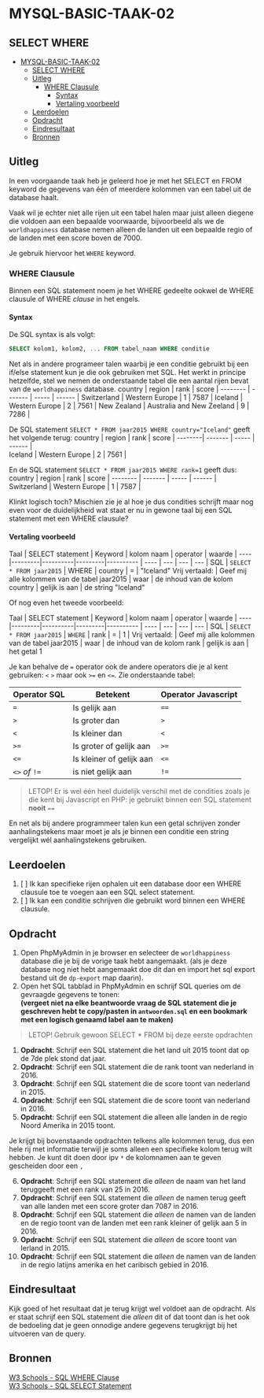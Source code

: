 # MYSQL-BASIC-TAAK-02

## SELECT WHERE

- [MYSQL-BASIC-TAAK-02](#mysql-basic-taak-02)
  - [SELECT WHERE](#select-where)
  - [Uitleg](#uitleg)
    - [WHERE Clausule](#where-clausule)
      - [Syntax](#syntax)
      - [Vertaling voorbeeld](#vertaling-voorbeeld)
  - [Leerdoelen](#leerdoelen)
  - [Opdracht](#opdracht)
  - [Eindresultaat](#eindresultaat)
  - [Bronnen](#bronnen)

## Uitleg

In een voorgaande taak heb je geleerd hoe je met het SELECT en FROM keyword de gegevens van één of meerdere kolommen van een tabel uit de database haalt.

Vaak wil je echter niet alle rijen uit een tabel halen maar juist alleen diegene die voldoen aan een bepaalde voorwaarde, bijvoorbeeld als we de `worldhappiness` database nemen alleen de landen uit een bepaalde regio of de landen met een score boven de 7000.

Je gebruik hiervoor het `WHERE` keyword.

### WHERE Clausule

Binnen een SQL statement noem je het WHERE gedeelte ookwel de WHERE clausule of WHERE *clause* in het engels.

#### Syntax

De SQL syntax is als volgt:
```SQL
SELECT kolom1, kolom2, ... FROM tabel_naam WHERE conditie
```
Net als in andere programeer talen waarbij je een conditie gebruikt bij een if/else statement kun je die ook gebruiken met SQL. Het werkt in principe hetzelfde, stel we nemen de onderstaande tabel die een aantal rijen bevat van de `worldhappiness` database.
   country     | region                      | rank   | score  |
   --------    | -------                     | -----  | ------ |
   Switzerland | Western Europe              | 1      | 7587   |
   Iceland     | Western Europe              | 2      | 7561   |
   New Zealand | Australia and New Zeeland   | 9      | 7286   |

De SQL statement `SELECT * FROM jaar2015 WHERE country="Iceland"` geeft het volgende terug:
   country | region           | rank      | score  |
   --------| -------          | -----     | ------ |   
   Iceland | Western Europe   | 2         | 7561   |

En de SQL statement `SELECT * FROM jaar2015 WHERE rank=1` geeft dus:
   country     | region          | rank   | score  |
   --------    | -------         | -----  | ------ |
   Switzerland | Western Europe  | 1      | 7587   |

Klinkt logisch toch? Mischien zie je al hoe je dus condities schrijft maar nog even voor de duidelijkheid wat staat er nu in gewone taal bij een SQL statement met een WHERE clausule?

#### Vertaling voorbeeld

Taal | SELECT statement | Keyword | kolom naam | operator | waarde |
----|---------|----------|---------|---------- | ---- | --- | --- | --- |
SQL | `SELECT * FROM jaar2015` | WHERE | country | = | "Iceland" 
Vrij vertaald: | Geef mij alle kolommen van de tabel jaar2015 | waar | de inhoud van de kolom country | gelijk is aan | de string "Iceland"

Of nog even het tweede voorbeeld:

Taal | SELECT statement | Keyword | kolom naam | operator | waarde |
----|---------|----------|---------|---------- | ---- | --- | --- | --- |
SQL | `SELECT * FROM jaar2015` | `WHERE` | rank | = | 1 |
Vrij vertaald: | Geef mij alle kolommen van de tabel jaar2015 | waar | de inhoud van de kolom rank | gelijk is aan | het getal 1



Je kan behalve de `=` operator ook de andere operators die je al kent gebruiken: `<` `>` maar ook `>=` en `<=`. Zie onderstaande tabel:

Operator SQL | Betekent | Operator Javascript
--- | --- | --- |
`=` | Is gelijk aan | `==` |
`>` | Is groter dan | `>` |
`<` | Is kleiner dan | `<` |
`>=` | Is groter of gelijk aan | `>=` |
`<=` | Is kleiner of gelijk aan | `<=` |
`<>` *of* `!=` | is niet gelijk aan | `!=`

> LETOP! Er is wel één heel duidelijk verschil met de condities zoals je die kent bij Javascript en PHP: je gebruikt binnen een SQL statement **nooit** `==` 

En net als bij andere programmeer talen kun een getal schrijven zonder aanhalingstekens maar moet je als je binnen een conditie een string vergelijkt wél aanhalingstekens gebruiken.


## Leerdoelen

1. [ ] Ik kan specifieke rijen ophalen uit een database door een WHERE clausule toe te voegen aan een SQL select statement.
2. [ ] Ik kan een conditie schrijven die gebruikt word binnen een WHERE clausule.

## Opdracht

1. Open PhpMyAdmin in je browser en selecteer de `worldhappiness` database die je bij de vorige taak hebt aangemaakt. (als je deze database nog niet hebt aangemaakt doe dit dan en import het sql export bestand uit de `dp-export` map daarin).
2. Open het SQL tabblad in PhpMyAdmin en schrijf SQL queries om de gevraagde gegevens te tonen:  
   **(vergeet niet na elke beantwoorde vraag de SQL statement die je geschreven hebt te copy/pasten in `antwoorden.sql` en een bookmark met een logisch genaamd label aan te maken)**

> LETOP! Gebruik gewoon SELECT * FROM bij deze eerste opdrachten
1. **Opdracht**: Schrijf een SQL statement die het land uit 2015 toont dat op de 7de plek stond dat jaar. 
2. **Opdracht**: Schrijf een SQL statement die de rank toont van nederland in 2016.
3. **Opdracht**: Schrijf een SQL statement die de score toont van nederland in 2015.
4. **Opdracht**: Schrijf een SQL statement die de score toont van nederland in 2016.
5. **Opdracht**: Schrijf een SQL statement die alleen alle landen in de regio Noord Amerika in 2015 toont.

Je krijgt bij bovenstaande opdrachten telkens alle kolommen terug, dus een hele rij met informatie terwijl je soms alleen een specifieke kolom terug wilt hebben. Je kunt dit doen door ipv `*` de kolomnamen aan te geven gescheiden door een `,`

6. **Opdracht**: Schrijf een SQL statement die *alleen* de naam van het land teruggeeft met een rank van 25 in 2016.
7. **Opdracht**: Schrijf een SQL statement die *alleen* de namen terug geeft van alle landen met een score groter dan 7087 in 2016.
8. **Opdracht**: Schrijf een SQL statement die *alleen* de namen van de landen en de regio toont van de landen met een rank kleiner of gelijk aan 5 in 2016.
9.  **Opdracht**: Schrijf een SQL statement die *alleen* de score toont van Ierland in 2015.
10. **Opdracht**: Schrijf een SQL statement die *alleen* de namen van de landen in de regio latijns amerika en het caribisch gebied in 2016. 

## Eindresultaat

Kijk goed of het resultaat dat je terug krijgt wel voldoet aan de opdracht. Als er staat schrijf een SQL statement die *alleen* dit of dat toont dan is het ook de bedoeling dat je geen onnodige andere gegevens terugkrijgt bij het uitvoeren van de query.

## Bronnen
[W3 Schools - SQL WHERE Clause](https://www.w3schools.com/sql/sql_where.asp)  
[W3 Schools - SQL SELECT Statement](https://www.w3schools.com/sql/sql_select.asp)  

